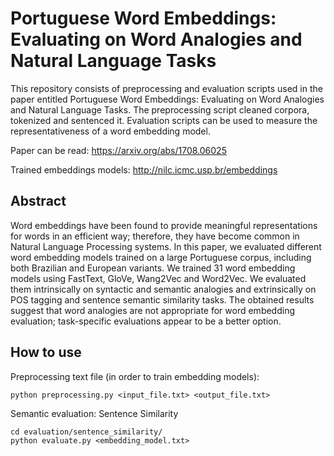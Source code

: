 Portuguese Word Embeddings: Evaluating on Word Analogies and Natural Language Tasks
============

This repository consists of preprocessing and evaluation scripts used in the paper entitled Portuguese Word Embeddings: Evaluating on Word Analogies and Natural Language Tasks.
The preprocessing script cleaned corpora, tokenized and sentenced it.
Evaluation scripts can be used to measure the representativeness of a word embedding model.

Paper can be read:
https://arxiv.org/abs/1708.06025

Trained embeddings models:
http://nilc.icmc.usp.br/embeddings

Abstract
------------
Word embeddings have been found to provide meaningful representations for words in an efficient way; therefore, they have become common in Natural Language Processing systems. In this paper, we evaluated different word embedding models trained on a large Portuguese corpus, including both Brazilian and European variants. We trained 31 word embedding models using FastText, GloVe, Wang2Vec and Word2Vec. We evaluated them intrinsically on syntactic and semantic analogies and extrinsically on POS tagging and sentence semantic similarity tasks. The obtained results suggest that word analogies are not appropriate for word embedding evaluation; task-specific evaluations appear to be a better option. 

How to use
------------
Preprocessing text file (in order to train embedding models):
```
python preprocessing.py <input_file.txt> <output_file.txt>
```

Semantic evaluation: Sentence Similarity
```
cd evaluation/sentence_similarity/
python evaluate.py <embedding_model.txt>
```
